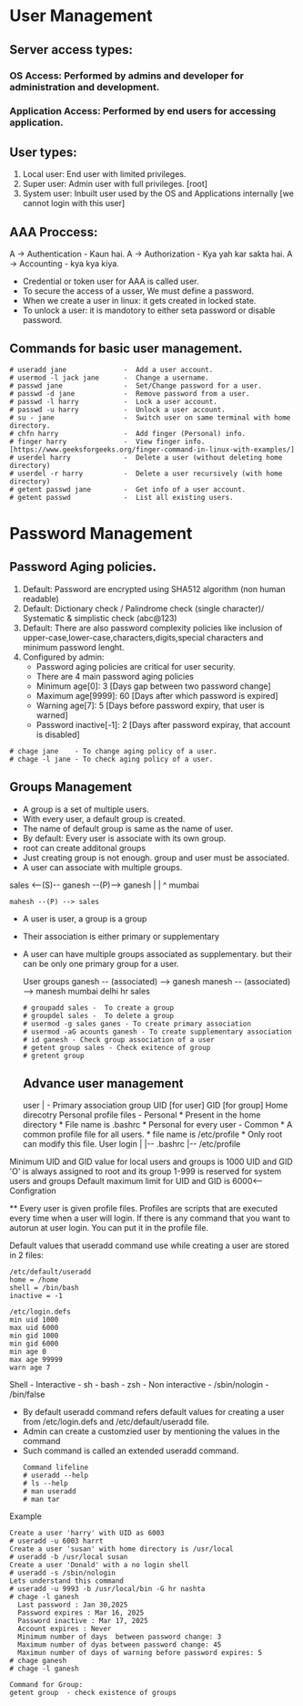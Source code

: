 # User Management

## Server access types:

### OS Access: Performed by admins and developer for administration and development.
### Application Access: Performed by end users for accessing application.

## User types:

1. Local user: End user with limited privileges.
2. Super user: Admin user with full privileges. [root]
3. System user: Inbuilt user used by the OS and Applications internally [we cannot login with this user]

## AAA Proccess:

A -> Authentication - Kaun hai.
A -> Authorization - Kya yah kar sakta hai.
A -> Accounting - kya kya kiya.

* Credential or token user for AAA is called user.
* To secure the access of a usser, We must define a password.
* When we create a user in linux: it gets created in locked state.
* To unlock a user: it is mandotory to either seta password or disable password.

## Commands for basic user management.
```
# useradd jane              -  Add a user account.
# usermod -l jack jane      -  Change a username.
# passwd jane               -  Set/Change password for a user.
# passwd -d jane            -  Remove password from a user.
# passwd -l harry           -  Lock a user account.
# passwd -u harry           -  Unlock a user account.
# su - jane                 -  Switch user on same terminal with home directory.
# chfn harry                -  Add finger (Personal) info.
# finger harry              -  View finger info. [https://www.geeksforgeeks.org/finger-command-in-linux-with-examples/]
# userdel harry             -  Delete a user (without deleting home directory)
# userdel -r harry          -  Delete a user recursively (with home directory)
# getent passwd jane        -  Get info of a user account.
# getent passwd             -  List all existing users.  
```

# Password Management

## Password Aging policies.

1. Default: Password are encrypted using SHA512 algorithm (non human readable)
2. Default: Dictionary check / Palindrome check (single character)/ Systematic & simplistic check (abc@123)
3. Default: There are also password complexity policies like inclusion of upper-case,lower-case,characters,digits,special characters and minimum password lenght.
4. Configured by admin:
     * Password aging policies are critical for user security.
     * There are 4 main password aging policies
     * Minimum age[0]: 3 [Days gap between two password change]
     * Maximum age[9999]: 60 [Days after which password is expired]
     * Warning age[7]: 5 [Days before password expiry, that user is warned]
     * Password inactive[-1]: 2 [Days after password expiray, that account is disabled]
```
# chage jane    - To change aging policy of a user.
# chage -l jane - To check aging policy of a user.
```

## Groups Management

* A group is a set of multiple users.
* With every user, a default group is created.
* The name of default group is same as the name of user.
* By default: Every user is associate with its own group.
* root can create additonal groups
* Just creating group is not enough. group and user must be associated.
* A user can associate with multiple groups.

sales <--(S)-- ganesh --(P)--> ganesh 
              |
              |
              ^
             mumbai

    mahesh --(P) --> sales
* A user is user, a group is a group
* Their association is either primary or supplementary
* A user can have multiple groups associated as supplementary. but their can be only one primary group for a user.

  User                            groups
  ganesh     -- (associated) -->  ganesh
  manesh     -- (associated) -->  manesh
                                  mumbai
                                  delhi
                                  hr
                                  sales

  ```
  # groupadd sales -  To create a group
  # groupdel sales -  To delete a group
  # usermod -g sales ganes - To create primary association
  # usermod -aG acounts ganesh - To create supplementary association
  # id ganesh - Check group association of a user
  # getent group sales - Check exitence of group
  # gretent group
  ```

  ## Advance user management

  user
          | - Primary association
  group
  UID [for user]
  GID [for group]
  Home direcotry
  Personal profile files
      - Personal
          * Present in the home directory
          * File name is .bashrc
          * Personal for every user
      - Common
          * A common profile file for all users.
          * file name is /etc/profile
          * Only root can modify this file.
  User login
      |
      |-- .bashrc
      |-- /etc/profile

Minimum UID and GID value for local users and groups is 1000
UID and GID 'O' is always assigned to root and its group
1-999 is reserved for system users and groups
Default maximum limit for UID and GID is 6000<-- Configration

** Every user is given profile files. Profiles are scripts that are executed every time when a user will login. If there is any command that you want to autorun at user login. You can put it in the profile file.

Default values that useradd command use while creating a user are stored in 2 files:
    
    /etc/default/useradd
    home = /home
    shell = /bin/bash
    inactive = -1

    /etc/login.defs
    min uid 1000
    max uid 6000
    min gid 1000
    min gid 6000
    min age 0
    max age 99999
    warn age 7 

Shell
    - Interactive 
          - sh
          - bash
          - zsh
    - Non interactive
          - /sbin/nologin
          - /bin/false

* By default useradd command refers default values for creating a user from /etc/login.defs and /etc/default/useradd file.
* Admin can create a customzied user by mentioning the values in the command
* Such command is called an extended useradd command.
  ```
  Command lifeline
  # useradd --help
  # ls --help
  # man useradd
  # man tar
  ```
Example 

```
Create a user 'harry' with UID as 6003
# useradd -u 6003 harrt
Create a user 'susan' with home directory is /usr/local
# useradd -b /usr/local susan
Create a user 'Donald' with a no login shell
# useradd -s /sbin/nologin
Lets understand this command
# useradd -u 9993 -b /usr/local/bin -G hr nashta
# chage -l ganesh
  Last password : Jan 30,2025
  Password expires : Mar 16, 2025
  Password inactive : Mar 17, 2025
  Account expires : Never
  Minimum number of days  between password change: 3
  Maximum number of dyas between password change: 45
  Maximun number of days of warning before password expires: 5
# chage ganesh
# chage -l ganesh

Command for Group:
getent group  - check existence of groups  
```

